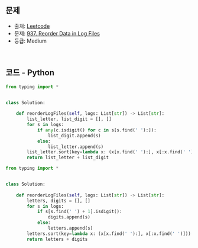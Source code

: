 ## 문제

- 출처: [Leetcode](https://leetcode.com/problemset/all/)
- 문제: [937. Reorder Data in Log Files](https://leetcode.com/problems/reorder-data-in-log-files/)
- 등급: Medium

<br>

## 코드 - Python

```python
from typing import *


class Solution:
    
    def reorderLogFiles(self, logs: List[str]) -> List[str]:
        list_letter, list_digit = [], []
        for s in logs:
            if any(c.isdigit() for c in s[s.find(' '):]):
                list_digit.append(s)
            else:
                list_letter.append(s)
        list_letter.sort(key=lambda x: (x[x.find(' '):], x[:x.find(' ')]))
        return list_letter + list_digit
```

```python
from typing import *


class Solution:
    
    def reorderLogFiles(self, logs: List[str]) -> List[str]:
        letters, digits = [], []
        for s in logs:
            if s[s.find(' ') + 1].isdigit():
                digits.append(s)
            else:
                letters.append(s)
        letters.sort(key=lambda x: (x[x.find(' '):], x[:x.find(' ')]))
        return letters + digits
```

[//]: # (<br>)

[//]: # (### 해설)

